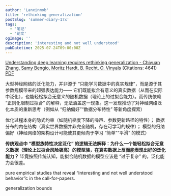```yaml
---
author: 'Lanxinmob'
title: 'rethinking generalization'
postSlug: 'summer-diary-17x'
tags:
  - '笔记'
  - '论文'
ogImage: ''
description: 'interesting and not well understood'
pubDatetime: 2025-07-24T09:00:00Z
---
```

[Understanding deep learning requires rethinking generalization - Chiyuan Zhang, Samy Bengio, Moritz Hardt, B. Recht, O. Vinyals](https://www.semanticscholar.org/paper/54ddb00fa691728944fd8becea90a373d21597cf) (Citations: 4641) [PDF](D:\poem\src\data\blog\download\1611.03530.pdf)

大型神经网络的泛化能力，并非源于 “只能学习数据中的真实规律”，而是源于其参数规模带来的超强表达能力—— 它们既能拟合有意义的真实数据（从而在实际中泛化），也能轻松拟合无意义的随机数据（理论上的过拟合能力）。而传统依赖 “正则化限制过拟合” 的解释，无法涵盖这一现象。这一发现推动了对神经网络泛化本质的重新思考（例如从 “归纳偏好”“数据分布特性” 等新角度探索）

优化过程本身的隐式约束（如随机梯度下降的噪声、参数更新路径的特性）；
数据分布的内在结构（真实世界数据并非完全随机，存在可学习的规律）；
模型的归纳偏好（神经网络的架构设计可能使其更倾向于学习 “简单”“平滑” 的模式）

**传统观点中 “模型族特性决定泛化” 的逻辑无法解释：为什么一个能轻松拟合无意义数据（理论上过拟合风险极高）的模型族，在真实数据上反而能表现出好的泛化能力？** 毕竟按照传统认知，能拟合随机数据的模型应该是 “过于复杂” 的，泛化能力会很差。 

pure empirical 
studies that reveal “interesting and not well understood 
behavior”c in the call-for-papers. 

generalization bounds
